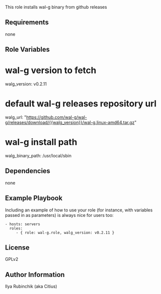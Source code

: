 
This role installs wal-g binary from github releases

Requirements
------------

none

Role Variables
--------------

# wal-g version to fetch
walg_version: v0.2.11

# default wal-g releases repository url
walg_url: "https://github.com/wal-g/wal-g/releases/download/{{walg_version}}/wal-g.linux-amd64.tar.gz"

# wal-g install path
walg_binary_path: /usr/local/sbin

Dependencies
------------
none

Example Playbook
----------------

Including an example of how to use your role (for instance, with variables
passed in as parameters) is always nice for users too:

    - hosts: servers
      roles:
         - { role: wal-g.role, walg_version: v0.2.11 }

License
-------

GPLv2

Author Information
------------------

Ilya Rubinchik (aka Citius)
